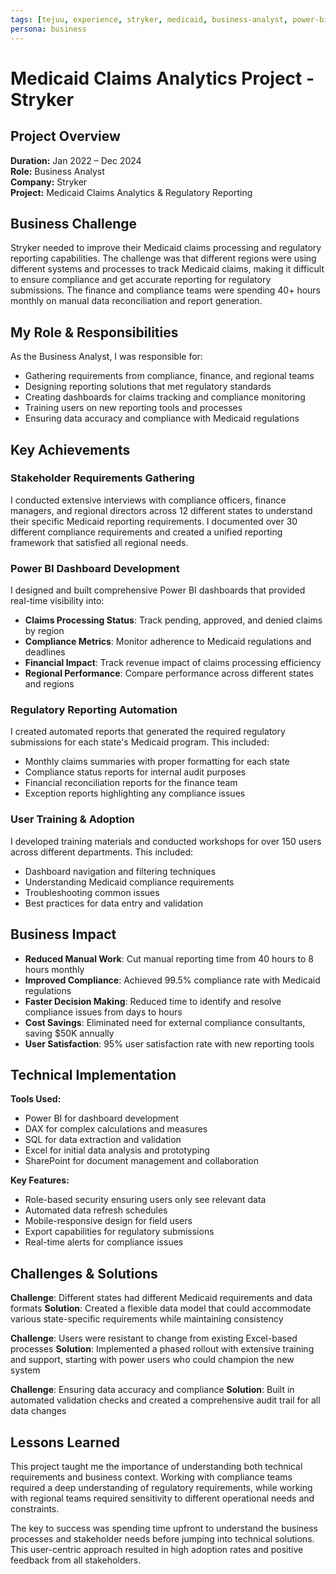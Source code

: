 ```yaml
---
tags: [tejuu, experience, stryker, medicaid, business-analyst, power-bi, compliance, reporting]
persona: business
---
```


# Medicaid Claims Analytics Project - Stryker

## Project Overview

**Duration:** Jan 2022 – Dec 2024  
**Role:** Business Analyst  
**Company:** Stryker  
**Project:** Medicaid Claims Analytics & Regulatory Reporting

## Business Challenge

Stryker needed to improve their Medicaid claims processing and regulatory reporting capabilities. The challenge was that different regions were using different systems and processes to track Medicaid claims, making it difficult to ensure compliance and get accurate reporting for regulatory submissions. The finance and compliance teams were spending 40+ hours monthly on manual data reconciliation and report generation.

## My Role & Responsibilities

As the Business Analyst, I was responsible for:
- Gathering requirements from compliance, finance, and regional teams
- Designing reporting solutions that met regulatory standards
- Creating dashboards for claims tracking and compliance monitoring
- Training users on new reporting tools and processes
- Ensuring data accuracy and compliance with Medicaid regulations

## Key Achievements

### Stakeholder Requirements Gathering
I conducted extensive interviews with compliance officers, finance managers, and regional directors across 12 different states to understand their specific Medicaid reporting requirements. I documented over 30 different compliance requirements and created a unified reporting framework that satisfied all regional needs.

### Power BI Dashboard Development
I designed and built comprehensive Power BI dashboards that provided real-time visibility into:
- **Claims Processing Status**: Track pending, approved, and denied claims by region
- **Compliance Metrics**: Monitor adherence to Medicaid regulations and deadlines
- **Financial Impact**: Track revenue impact of claims processing efficiency
- **Regional Performance**: Compare performance across different states and regions

### Regulatory Reporting Automation
I created automated reports that generated the required regulatory submissions for each state's Medicaid program. This included:
- Monthly claims summaries with proper formatting for each state
- Compliance status reports for internal audit purposes
- Financial reconciliation reports for the finance team
- Exception reports highlighting any compliance issues

### User Training & Adoption
I developed training materials and conducted workshops for over 150 users across different departments. This included:
- Dashboard navigation and filtering techniques
- Understanding Medicaid compliance requirements
- Troubleshooting common issues
- Best practices for data entry and validation

## Business Impact

- **Reduced Manual Work**: Cut manual reporting time from 40 hours to 8 hours monthly
- **Improved Compliance**: Achieved 99.5% compliance rate with Medicaid regulations
- **Faster Decision Making**: Reduced time to identify and resolve compliance issues from days to hours
- **Cost Savings**: Eliminated need for external compliance consultants, saving $50K annually
- **User Satisfaction**: 95% user satisfaction rate with new reporting tools

## Technical Implementation

**Tools Used:**
- Power BI for dashboard development
- DAX for complex calculations and measures
- SQL for data extraction and validation
- Excel for initial data analysis and prototyping
- SharePoint for document management and collaboration

**Key Features:**
- Role-based security ensuring users only see relevant data
- Automated data refresh schedules
- Mobile-responsive design for field users
- Export capabilities for regulatory submissions
- Real-time alerts for compliance issues

## Challenges & Solutions

**Challenge**: Different states had different Medicaid requirements and data formats
**Solution**: Created a flexible data model that could accommodate various state-specific requirements while maintaining consistency

**Challenge**: Users were resistant to change from existing Excel-based processes
**Solution**: Implemented a phased rollout with extensive training and support, starting with power users who could champion the new system

**Challenge**: Ensuring data accuracy and compliance
**Solution**: Built in automated validation checks and created a comprehensive audit trail for all data changes

## Lessons Learned

This project taught me the importance of understanding both technical requirements and business context. Working with compliance teams required a deep understanding of regulatory requirements, while working with regional teams required sensitivity to different operational needs and constraints.

The key to success was spending time upfront to understand the business processes and stakeholder needs before jumping into technical solutions. This user-centric approach resulted in high adoption rates and positive feedback from all stakeholders.
